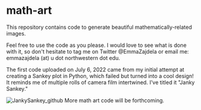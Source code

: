 # math-art
This repository contains code to generate beautiful mathematically-related images. 

Feel free to use the code as you please. I would love to see what is done with it, so don't hesitate to tag me on Twitter @EmmaZajdela or email me: emmazajdela (at) u dot northwestern dot edu. 

The first code uploaded on July 6, 2022 came from my initial attempt at creating a Sankey plot in Python, which failed but turned into a cool design! It reminds me of multiple rolls of camera film intertwined. I've titled it "Janky Sankey." 

![JankySankey_github](https://user-images.githubusercontent.com/57106544/177566739-67f6e067-3794-42c4-a601-932a2e263440.png)
More math art code will be forthcoming. 
